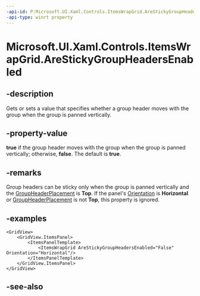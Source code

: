 ```yaml
---
-api-id: P:Microsoft.UI.Xaml.Controls.ItemsWrapGrid.AreStickyGroupHeadersEnabled
-api-type: winrt property
---
```


<!-- Property syntax
public bool AreStickyGroupHeadersEnabled { get;  set; }
-->

# Microsoft.UI.Xaml.Controls.ItemsWrapGrid.AreStickyGroupHeadersEnabled

## -description
Gets or sets a value that specifies whether a group header moves with the group when the group is panned vertically.

## -property-value
**true** if the group header moves with the group when the group is panned vertically; otherwise, **false**. The default is **true**.

## -remarks
Group headers can be sticky only when the group is panned vertically and the [GroupHeaderPlacement](itemswrapgrid_groupheaderplacement.md) is **Top**. If the panel's [Orientation](itemswrapgrid_orientation.md) is **Horizontal** or [GroupHeaderPlacement](itemswrapgrid_groupheaderplacement.md) is not **Top**, this property is ignored.

## -examples
```xaml
<GridView>
    <GridView.ItemsPanel> 
        <ItemsPanelTemplate>
            <ItemsWrapGrid AreStickyGroupHeadersEnabled="False" Orientation="Horizontal"/>  
        </ItemsPanelTemplate> 
    </GridView.ItemsPanel> 
</GridView> 

```



## -see-also
